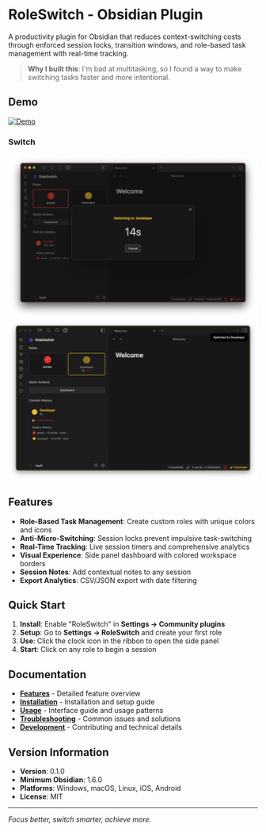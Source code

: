 # RoleSwitch - Obsidian Plugin

A productivity plugin for Obsidian that reduces context-switching costs through enforced session locks, transition windows, and role-based task management with real-time tracking.

> **Why I built this**: I'm bad at multitasking, so I found a way to make switching tasks faster and more intentional.

## Demo
[![Demo](./image/Demo.gif)](./image/Demo.gif)

### Switch
[![Demo1](./image/Demo1.jpg)](./image/Demo1.jpg)
[![Demo2](./image/Demo2.jpg)](./image/Demo2.jpg)


## Features

- **Role-Based Task Management**: Create custom roles with unique colors and icons
- **Anti-Micro-Switching**: Session locks prevent impulsive task-switching
- **Real-Time Tracking**: Live session timers and comprehensive analytics
- **Visual Experience**: Side panel dashboard with colored workspace borders
- **Session Notes**: Add contextual notes to any session
- **Export Analytics**: CSV/JSON export with date filtering

## Quick Start

1. **Install**: Enable "RoleSwitch" in **Settings → Community plugins**
2. **Setup**: Go to **Settings → RoleSwitch** and create your first role
3. **Use**: Click the clock icon in the ribbon to open the side panel
4. **Start**: Click on any role to begin a session

## Documentation

- **[Features](docs/FEATURES.md)** - Detailed feature overview
- **[Installation](docs/INSTALLATION.md)** - Installation and setup guide
- **[Usage](docs/USAGE.md)** - Interface guide and usage patterns
- **[Troubleshooting](docs/TROUBLESHOOTING.md)** - Common issues and solutions
- **[Development](docs/DEVELOPMENT.md)** - Contributing and technical details

## Version Information

- **Version**: 0.1.0
- **Minimum Obsidian**: 1.6.0
- **Platforms**: Windows, macOS, Linux, iOS, Android
- **License**: MIT

---

*Focus better, switch smarter, achieve more.*